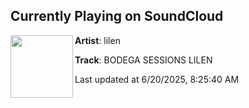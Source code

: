 ## Currently Playing on SoundCloud

[<img align="left" width="100" src="https://i1.sndcdn.com/artworks-zc5xpeC0EU3k8SPl-hB8BFQ-t500x500.jpg">](https://soundcloud.com/club-core/bodega-sessions-lilen)

**Artist**: lilen 

**Track**: BODEGA SESSIONS LILEN

Last updated at 6/20/2025, 8:25:40 AM
